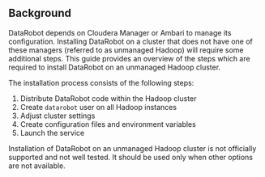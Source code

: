 ## Background

DataRobot depends on Cloudera Manager or Ambari to manage its configuration.
Installing DataRobot on a cluster that does not have one of these managers (referred to as unmanaged Hadoop) will require some additional steps.
This guide provides an overview of the steps which are required to install DataRobot on an unmanaged Hadoop cluster.

The installation process consists of the following steps:
1. Distribute DataRobot code within the Hadoop cluster
2. Create `datarobot` user on all Hadoop instances
3. Adjust cluster settings
4. Create configuration files and environment variables
5. Launch the service

Installation of DataRobot on an unmanaged Hadoop cluster is not officially supported and not well tested.
It should be used only when other options are not available.
